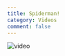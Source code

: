 ```yaml
---
title: Spiderman!
category: Videos
comment: false
---
```


<img src="/src/assets/videos/00bd6.mp4" alt="video" style="max-width: 100%;">
